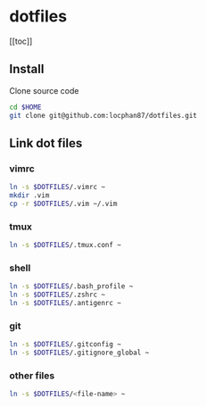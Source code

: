# dotfiles
[[toc]]

## Install

Clone source code

```bash
cd $HOME
git clone git@github.com:locphan87/dotfiles.git
```

## Link dot files
### vimrc

```bash
ln -s $DOTFILES/.vimrc ~
mkdir .vim
cp -r $DOTFILES/.vim ~/.vim
```

### tmux

```bash
ln -s $DOTFILES/.tmux.conf ~
```

### shell

```bash
ln -s $DOTFILES/.bash_profile ~
ln -s $DOTFILES/.zshrc ~
ln -s $DOTFILES/.antigenrc ~
```

### git

```bash
ln -s $DOTFILES/.gitconfig ~
ln -s $DOTFILES/.gitignore_global ~
```

### other files

```bash
ln -s $DOTFILES/<file-name> ~
```
